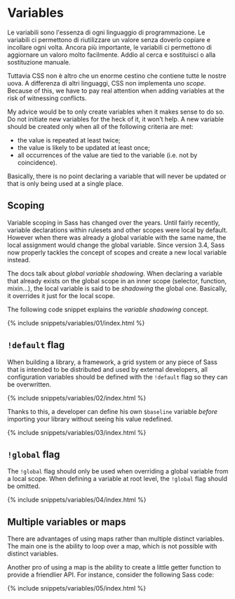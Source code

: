 
# Variables

Le variabili sono l'essenza di ogni linguaggio di programmazione. Le variabili ci permettono di riutilizzare un valore senza doverlo copiare e incollare ogni volta. Ancora più importante, le variabili ci permettono di aggiornare un valoro molto facilmente. Addio al cerca e sostituisci o alla sostituzione manuale.

Tuttavia CSS non è altro che un enorme cestino che contiene tutte le nostre uova. A differenza di altri linguaggi, CSS non implementa uno _scope_. Because of this, we have to pay real attention when adding variables at the risk of witnessing conflicts.

My advice would be to only create variables when it makes sense to do so. Do not initiate new variables for the heck of it, it won’t help. A new variable should be created only when all of the following criteria are met:

* the value is repeated at least twice;
* the value is likely to be updated at least once;
* all occurrences of the value are tied to the variable (i.e. not by coincidence).

Basically, there is no point declaring a variable that will never be updated or that is only being used at a single place.

## Scoping

Variable scoping in Sass has changed over the years. Until fairly recently, variable declarations within rulesets and other scopes were local by default. However when there was already a global variable with the same name, the local assignment would change the global variable. Since version 3.4, Sass now properly tackles the concept of scopes and create a new local variable instead.

The docs talk about *global variable shadowing*. When declaring a variable that already exists on the global scope in an inner scope (selector, function, mixin...), the local variable is said to be *shadowing* the global one. Basically, it overrides it just for the local scope.

The following code snippet explains the *variable shadowing* concept.

{% include snippets/variables/01/index.html %}

## `!default` flag

When building a library, a framework, a grid system or any piece of Sass that is intended to be distributed and used by external developers, all configuration variables should be defined with the `!default` flag so they can be overwritten.

{% include snippets/variables/02/index.html %}

Thanks to this, a developer can define his own `$baseline` variable *before* importing your library without seeing his value redefined.

{% include snippets/variables/03/index.html %}

## `!global` flag

The `!global` flag should only be used when overriding a global variable from a local scope. When defining a variable at root level, the `!global` flag should be omitted.

{% include snippets/variables/04/index.html %}

## Multiple variables or maps

There are advantages of using maps rather than multiple distinct variables. The main one is the ability to loop over a map, which is not possible with distinct variables.

Another pro of using a map is the ability to create a little getter function to provide a friendlier API. For instance, consider the following Sass code:

{% include snippets/variables/05/index.html %}
